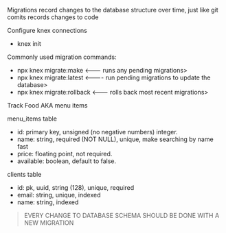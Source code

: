 Migrations record changes to the database structure over time, just like git comits records changes to code

Configure knex connections

- knex init

Commonly used migration commands:

- npx knex migrate:make <name> <--- runs any pending migrations>
- npx knex migrate:latest <---- run pending migrations to update the database>
- npx knex migrate:rollback <--- rolls back most recent migrations>

Track Food AKA menu items

menu_items table
- id: primary key, unsigned (no negative numbers) integer.
- name: string, required (NOT NULL), unique, make searching by name fast
- price: floating point, not required.
- available: boolean, default to false.

clients table
- id: pk, uuid, string (128), unique, required
- email: string, unique, indexed
- name: string, indexed

> EVERY CHANGE TO DATABASE SCHEMA SHOULD BE DONE WITH A NEW MIGRATION



